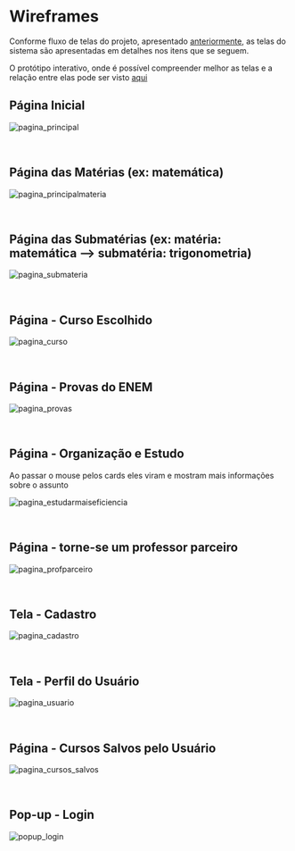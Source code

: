 # Wireframes

Conforme fluxo de telas do projeto, apresentado [anteriormente](https://github.com/ICEI-PUC-Minas-PPLCC-TI/tiaw-ppl-cc-m-20212-aulas-particulares-01/blob/master/Documentacao/Projeto_Interface/01-Fluxo_Usuario.md), 
as telas do sistema são apresentadas em detalhes nos itens que se seguem. 

O protótipo interativo, onde é possível compreender melhor as telas e a relação entre elas pode ser visto [aqui](https://www.figma.com/proto/LuIool962Nh8OrpR43faEU/prototipo?node-id=2%3A269&scaling=min-zoom&page-id=0%3A1&starting-point-node-id=2%3A269)

## Página Inicial

![pagina_principal](https://user-images.githubusercontent.com/89420917/135542338-5c0d9f1f-e920-4792-adac-0aa7c65f8fab.png)

<br>

## Página das Matérias (ex: matemática)

![pagina_principalmateria](https://user-images.githubusercontent.com/89420917/135542385-3070b8ca-22ba-4ea5-91bb-c046606e10af.png)

<br>

## Página das Submatérias (ex: matéria: matemática --> submatéria: trigonometria)

![pagina_submateria](https://user-images.githubusercontent.com/89420917/135542470-57236708-ba2e-4821-9431-a02a53d47df9.png)

<br>

## Página - Curso Escolhido 

![pagina_curso](https://user-images.githubusercontent.com/89420917/135542518-90e181a1-ecd7-40d7-963c-21556730910a.png)

<br>

## Página - Provas do ENEM

![pagina_provas](https://user-images.githubusercontent.com/89420917/135544165-84dd6e74-cb8c-4b47-b89e-bae93f38d1bb.png)

<br>

## Página - Organização e Estudo

Ao passar o mouse pelos cards eles viram e mostram mais informações sobre o assunto

![pagina_estudarmaiseficiencia](https://user-images.githubusercontent.com/89420917/135542629-659e212a-94f0-405e-8c40-4f304dceced2.png)

<br>

## Página - torne-se um professor parceiro

![pagina_profparceiro](https://user-images.githubusercontent.com/89420917/135543107-a4238da7-7e3b-4e5e-9a95-f98cd06a692b.png)

<br>

## Tela - Cadastro

![pagina_cadastro](https://user-images.githubusercontent.com/89420917/135543505-4d0107af-b62a-451f-961a-f947ade00560.png)

<br>

## Tela - Perfil do Usuário

![pagina_usuario](https://user-images.githubusercontent.com/89420917/135543874-8dd2e7de-053d-4250-9a1e-12be894cedb0.png)

<br>

## Página - Cursos Salvos pelo Usuário 

![pagina_cursos_salvos](https://user-images.githubusercontent.com/89420917/135544098-e1287e50-de91-491e-84fa-04fc3aab85a2.png)

<br>

## Pop-up - Login

![popup_login](https://user-images.githubusercontent.com/89420917/135544264-a4a3c8e1-725a-4ab0-89bb-bfd2ec711feb.png)






